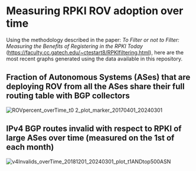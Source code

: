 # Measuring RPKI ROV adoption over time

Using the methodology described in the paper: *To Filter or not to Filter: Measuring the Benefits of Registering in the RPKI Today* (https://faculty.cc.gatech.edu/~ctestart8/RPKIfiltering.html), here are the most recent graphs generated using the data available in this repository.

## Fraction of Autonomous Systems (ASes) that are deploying ROV from all the ASes share their full routing table with BGP collectors 
![ROVpercent_overTime_t0 2_plot_marker_20170401_20240301](https://github.com/ctestart/BGP-RPKI-ROV/assets/11929539/0d80cfd5-dfd6-4c8f-b54d-e3e0b6926ba2)

## IPv4 BGP routes invalid with respect to RPKI of large ASes over time (measured on the 1st of each month)
![v4Invalids_overTime_20181201_20240301_plot_t1ANDtop500ASN](https://github.com/ctestart/BGP-RPKI-ROV/assets/11929539/b945b2fd-7672-41c5-85b4-54cff8f83178)

